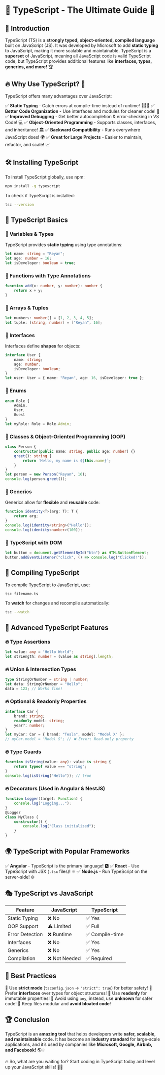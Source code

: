 # 📌 TypeScript - The Ultimate Guide 🚀

## 📖 Introduction
TypeScript (TS) is a **strongly typed, object-oriented, compiled language** built on JavaScript (JS). It was developed by Microsoft to add **static typing** to JavaScript, making it more scalable and maintainable. TypeScript is a **superset** of JavaScript, meaning all JavaScript code is valid TypeScript code, but TypeScript provides additional features like **interfaces, types, generics, and more!** 🏆

## 🔥 Why Use TypeScript? 🤔
TypeScript offers many advantages over JavaScript:

✅ **Static Typing** - Catch errors at compile-time instead of runtime! 🛑🕵️‍♂️
✅ **Better Code Organization** - Use interfaces and modules for cleaner code! 📂
✅ **Improved Debugging** - Get better autocompletion & error-checking in VS Code! 💻
✅ **Object-Oriented Programming** - Supports classes, interfaces, and inheritance! 🏛️
✅ **Backward Compatibility** - Runs everywhere JavaScript does! 🌍
✅ **Great for Large Projects** - Easier to maintain, refactor, and scale! 📈

## 🛠️ Installing TypeScript
To install TypeScript globally, use npm:
```sh
npm install -g typescript
```
To check if TypeScript is installed:
```sh
tsc --version
```

## 🎯 TypeScript Basics
### 🔹 Variables & Types
TypeScript provides **static typing** using type annotations:
```ts
let name: string = "Reyan";
let age: number = 16;
let isDeveloper: boolean = true;
```
### 🔹 Functions with Type Annotations
```ts
function add(x: number, y: number): number {
    return x + y;
}
```
### 🔹 Arrays & Tuples
```ts
let numbers: number[] = [1, 2, 3, 4, 5];
let tuple: [string, number] = ["Reyan", 16];
```
### 🔹 Interfaces
Interfaces define **shapes** for objects:
```ts
interface User {
    name: string;
    age: number;
    isDeveloper: boolean;
}
let user: User = { name: "Reyan", age: 16, isDeveloper: true };
```
### 🔹 Enums
```ts
enum Role {
    Admin,
    User,
    Guest
}
let myRole: Role = Role.Admin;
```
### 🔹 Classes & Object-Oriented Programming (OOP)
```ts
class Person {
    constructor(public name: string, public age: number) {}
    greet(): string {
        return `Hello, my name is ${this.name}`;
    }
}
let person = new Person("Reyan", 16);
console.log(person.greet());
```
### 🔹 Generics
Generics allow for **flexible** and **reusable** code:
```ts
function identity<T>(arg: T): T {
    return arg;
}
console.log(identity<string>("Hello"));
console.log(identity<number>(100));
```
### 🔹 TypeScript with DOM
```ts
let button = document.getElementById("btn") as HTMLButtonElement;
button.addEventListener("click", () => console.log("Clicked!"));
```

## 🚀 Compiling TypeScript
To compile TypeScript to JavaScript, use:
```sh
tsc filename.ts
```
To **watch** for changes and recompile automatically:
```sh
tsc --watch
```

## 🌟 Advanced TypeScript Features
### 🔥 Type Assertions
```ts
let value: any = "Hello World";
let strLength: number = (value as string).length;
```
### 🔥 Union & Intersection Types
```ts
type StringOrNumber = string | number;
let data: StringOrNumber = "Hello";
data = 123; // Works fine!
```
### 🔥 Optional & Readonly Properties
```ts
interface Car {
    brand: string;
    readonly model: string;
    year?: number;
}
let myCar: Car = { brand: "Tesla", model: "Model X" };
// myCar.model = "Model S"; // ❌ Error: Read-only property
```
### 🔥 Type Guards
```ts
function isString(value: any): value is string {
    return typeof value === "string";
}
console.log(isString("Hello")); // true
```
### 🔥 Decorators (Used in Angular & NestJS)
```ts
function Logger(target: Function) {
    console.log("Logging...");
}
@Logger
class MyClass {
    constructor() {
        console.log("Class initialized");
    }
}
```

## 🌍 TypeScript with Popular Frameworks
✅ **Angular** - TypeScript is the primary language! 🅰️
✅ **React** - Use TypeScript with JSX (`.tsx` files)! ⚛️
✅ **Node.js** - Run TypeScript on the server-side! 🌐

## 🎭 TypeScript vs JavaScript
| Feature | JavaScript | TypeScript |
|---------|------------|------------|
| Static Typing | ❌ No | ✅ Yes |
| OOP Support | ⚠️ Limited | ✅ Full |
| Error Detection | ❌ Runtime | ✅ Compile-time |
| Interfaces | ❌ No | ✅ Yes |
| Generics | ❌ No | ✅ Yes |
| Compilation | ❌ Not Needed | ✅ Required |

## 🎯 Best Practices
🚀 Use **strict mode** (`tsconfig.json` → `"strict": true`) for better safety!
🚀 Prefer **interfaces** over types for object structures!
🚀 Use **readonly** for immutable properties!
🚀 Avoid using `any`, instead, use **unknown** for safer code!
🚀 Keep files modular and **avoid bloated code**!

## 🏆 Conclusion
TypeScript is an **amazing tool** that helps developers write **safer, scalable, and maintainable** code. It has become an **industry standard** for large-scale applications, and it’s used by companies like **Microsoft, Google, Airbnb, and Facebook!** 🌎💡

🔥 So, what are you waiting for? Start coding in TypeScript today and level up your JavaScript skills! 🚀🎯

